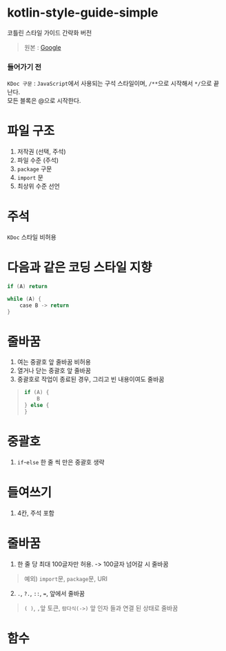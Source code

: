 # kotlin-style-guide-simple
코틀린 스타일 가이드 간략화 버전
> 원본 : [Google](https://developer.android.com/kotlin/style-guide?hl=ko)

### 들어가기 전
`KDoc 구문` : `JavaScript`에서 사용되는 구석 스타일이며, `/**`으로 시작해서 `*/`으로 끝난다.<br />
모든 블록은 @으로 시작한다.

# 파일 구조
1. 저작권 (선택, 주석)
2. 파일 수준 (주석)
3. `package` 구문
4. `import` 문
5. 최상위 수준 선언

# 주석
`KDoc` 스타일 비허용

# 다음과 같은 코딩 스타일 지향
```kotlin
if (A) return

while (A) {
    case B -> return
}
```

# 줄바꿈
1. 여는 중괄호 앞 줄바꿈 비허용
2. 열거나 닫는 중괄호 앞 줄바꿈
3. 중괄호로 작업이 종료된 경우, 그리고 빈 내용이여도 줄바꿈
> ```kotlin
> if (A) {
>     B
> } else {
> }
> ```

# 중괄호
1. `if`-`else` 한 줄 씩 만은 중괄호 생략

# 들여쓰기
1. 4칸, 주석 포함

# 줄바꿈
1. 한 줄 당 최대 100글자만 허용. -> 100글자 넘어갈 시 줄바꿈
> 예외) `import`문, `package`문, URI
2. `.`, `?.`, `::`, `=`, 앞에서 줄바꿈
> `( )`, `,`앞 토큰, `람다식(->)` 앞 인자 들과 연결 된 상태로 줄바꿈

# 함수
